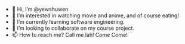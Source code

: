 - 👋 Hi, I’m @yewshuwen
- 👀 I’m interested in watching movie and anime, and of course eating!
- 🌱 I’m currently learning software engineering.
- 💞️ I’m looking to collaborate on my course project.
- 📫 How to reach me? Call me lah! Come Come!

<!---
yewshuwen/yewshuwen is a ✨ special ✨ repository because its `README.md` (this file) appears on your GitHub profile.
You can click the Preview link to take a look at your changes.
--->

